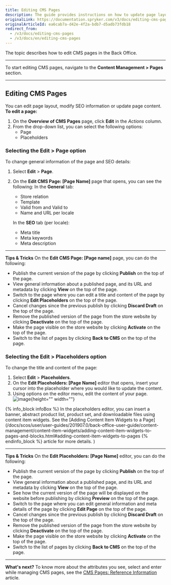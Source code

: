 ```yaml
---
title: Editing CMS Pages
description: The guide provides instructions on how to update page layout, SEO data and page content in the Back Office.
originalLink: https://documentation.spryker.com/v3/docs/editing-cms-pages
originalArticleId: ea6cab7a-d42e-4f2a-bdb7-d5adb73fdb18
redirect_from:
  - /v3/docs/editing-cms-pages
  - /v3/docs/en/editing-cms-pages
---
```


The topic describes how to edit CMS pages in the Back Office.
***
To start editing CMS pages, navigate to the **Content Management > Pages** section.
***
## Editing CMS Pages
You can edit page layout, modify SEO information or update page content.
**To edit a page:**
1. On the **Overview of CMS Pages** page, click **Edit** in the _Actions_ column.
2. From the drop-down list, you can select the following options:
    * Page
    * Placeholders

### Selecting the Edit > Page option
To change general information of the page and SEO details:
1. Select **Edit** > **Page**.
2.  On the **Edit CMS Page: [Page Name]** page that opens, you can see the following:
    In the **General** tab:
    * Store relation
    * Template
    * Valid from and Valid to
    * Name and URL per locale
   
    In the **SEO** tab (per locale): 
    * Meta title
    * Meta keywords
    * Meta description 
***
**Tips & Tricks**
On the **Edit CMS Page: [Page name]** page, you can do the following:

* Publish the current version of the page by clicking **Publish** on the top of the page.
* View general information about a published page, and its URL and metadata by clicking **View** on the top of the page.
* Switch to the page where you can edit a title and content of the page by clicking **Edit Placeholders** on the top of the page.
* Cancel changes since the previous publish by clicking **Discard Draft** on the top of the page.
* Remove the published version of the page from the store website by clicking **Deactivate** on the top of the page.
* Make the page visible on the store website by clicking **Activate** on the top of the page.
* Switch to the list of pages by clicking **Back to CMS** on the top of the page.

### Selecting the Edit > Placeholders option
To change the title and content of the page:
1. Select **Edit** > **Placeholders**.
2.  On the **Edit Placeholders: [Page Name]** editor that opens, insert your cursor into the placeholder where you would like to update the content.
3.  Using options on the editor menu, edit the content of your page.
![image](https://spryker.s3.eu-central-1.amazonaws.com/docs/User+Guides/Back+Office+User+Guides/Content+Management+System/Pages/Editing+CMS+Pages/placeholders.png){height="" width=""}

{% info_block infoBox %}
In the placeholders editor, you can insert a banner, abstract product list, product set, and downloadable files using content item widgets. See the [Adding Content Item Widgets to a Page](/docs/scos/user/user-guides/201907.0/back-office-user-guide/content-management/content-item-widgets/adding-content-item-widgets-to-pages-and-blocks.html#adding-content-item-widgets-to-pages
{% endinfo_block %} article for more details. )
***
**Tips & Tricks**
On the **Edit Placeholders: [Page Name]** editor, you can do the following:

* Publish the current version of the page by clicking **Publish** on the top of the page.
* View general information about a published page, and its URL and metadata by clicking **View** on the top of the page.
* See how the current version of the page will be displayed on the website before publishing by clicking **Preview** on the top of the page.
* Switch to the page where you can edit general information and meta details of the page by clicking **Edit Page** on the top of the page.
* Cancel changes since the previous publish by clicking **Discard Draft** on the top of the page.
* Remove the published version of the page from the store website by clicking **Deactivate** on the top of the page.
* Make the page visible on the store website by clicking **Activate** on the top of the page.
* Switch to the list of pages by clicking **Back to CMS** on the top of the page.
***
**What's next?**
To know more about the attributes you see, select and enter while managing CMS pages, see the [CMS Pages: Reference Information](/docs/scos/user/user-guides/201907.0/back-office-user-guide/content-management/pages/references/cms-pages-reference-information.html) article.
